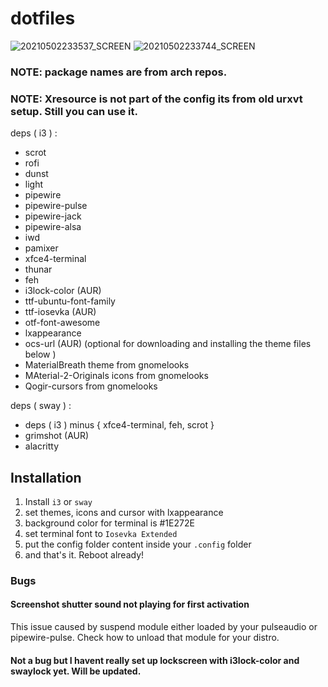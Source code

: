 # dotfiles
![20210502233537_SCREEN](https://user-images.githubusercontent.com/50569653/116823048-ca78db80-ab9f-11eb-933b-414d51ae602f.png)
![20210502233744_SCREEN](https://user-images.githubusercontent.com/50569653/116823049-cbaa0880-ab9f-11eb-8ffe-fe552be69fad.png)

### NOTE: package names are from arch repos.
### NOTE: Xresource is not part of the config its from old urxvt setup. Still you can use it.

deps ( i3 ) :
  - scrot
  - rofi
  - dunst
  - light
  - pipewire
  - pipewire-pulse
  - pipewire-jack
  - pipewire-alsa
  - iwd
  - pamixer
  - xfce4-terminal
  - thunar
  - feh
  - i3lock-color (AUR)
  - ttf-ubuntu-font-family
  - ttf-iosevka (AUR)
  - otf-font-awesome
  - lxappearance
  - ocs-url (AUR) (optional for downloading and installing the theme files below )
  - MaterialBreath theme from gnomelooks
  - MAterial-2-Originals icons from gnomelooks
  - Qogir-cursors from gnomelooks

deps ( sway  ) :
  - deps ( i3 ) minus { xfce4-terminal, feh, scrot }
  - grimshot (AUR)
  - alacritty


## Installation
  1. Install `i3` or `sway`
  2. set themes, icons and cursor with lxappearance
  3. background color for terminal is #1E272E
  4. set terminal font to `Iosevka Extended`
  5. put the config folder content inside your `.config` folder
  6. and that's it. Reboot already!

### Bugs
#### Screenshot shutter sound not playing for first activation
  This issue caused by suspend module either loaded by your pulseaudio or pipewire-pulse. Check how to unload that module for your distro.

#### Not a bug but I havent really set up lockscreen with i3lock-color and swaylock yet. Will be updated.

